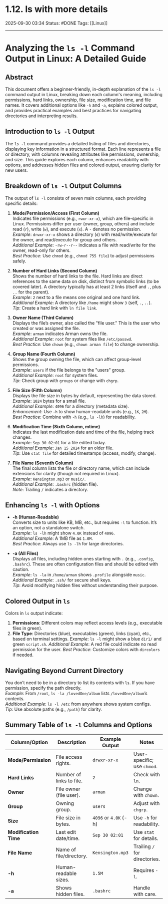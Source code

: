 # 1.12. ls with more details

2025-09-30 03:34
Status: #DONE 
Tags: [[Linux]]

---
# Analyzing the `ls -l` Command Output in Linux: A Detailed Guide

## Abstract

This document offers a beginner-friendly, in-depth explanation of the `ls -l` command output in Linux, breaking down each column's meaning, including permissions, hard links, ownership, file size, modification time, and file names. It covers additional options like `-h` and `-a`, explains colored output, and provides practical examples and best practices for navigating directories and interpreting results.

## Introduction to `ls -l` Output

The `ls -l` command provides a detailed listing of files and directories, displaying key information in a structured format. Each line represents a file or directory, with columns revealing attributes like permissions, ownership, and size. This guide explores each column, enhances readability with options, and addresses hidden files and colored output, ensuring clarity for new users.

## Breakdown of `ls -l` Output Columns

The output of `ls -l` consists of seven main columns, each providing specific details:

1. **Mode/Permission/Access (First Column)**  
   Indicates file permissions (e.g., `rwxr-xr-x`), which are file-specific in Linux. Permissions differ per user (owner, group, others) and include read (`r`), write (`w`), and execute (`x`). A `-` denotes no permission.  
   *Example*: `drwxr-xr-x` shows a directory (`d`) with read/write/execute for the owner, and read/execute for group and others.  
   *Additional Example*: `-rw-r--r--` indicates a file with read/write for the owner, read-only for others.  
   *Best Practice*: Use `chmod` (e.g., `chmod 755 file`) to adjust permissions safely.

2. **Number of Hard Links (Second Column)**  
   Shows the number of hard links to the file. Hard links are direct references to the same data on disk, distinct from symbolic links (to be covered later). A directory typically has at least 2 links (itself and `.`, plus `..` for the parent).  
   *Example*: `2` next to a file means one original and one hard link.  
   *Additional Example*: A directory like `/home` might show `3` (self, `.`, `..`).  
   *Tip*: Create a hard link with `ln file link`.

3. **Owner Name (Third Column)**  
   Displays the file’s owner, also called the "file user." This is the user who created or was assigned the file.  
   *Example*: `arman` indicates Arman owns the file.  
   *Additional Example*: `root` for system files like `/etc/passwd`.  
   *Best Practice*: Use `chown` (e.g., `chown arman file`) to change ownership.

4. **Group Name (Fourth Column)**  
   Shows the group owning the file, which can affect group-level permissions.  
   *Example*: `users` if the file belongs to the "users" group.  
   *Additional Example*: `root` for system files.  
   *Tip*: Check group with `groups` or change with `chgrp`.

5. **File Size (Fifth Column)**  
   Displays the file size in bytes by default, representing the data stored.  
   *Example*: `1024` bytes for a small file.  
   *Additional Example*: `4096` for a directory (metadata size).  
   *Enhancement*: Use `-h` to show human-readable units (e.g., `1K`, `2M`).  
   *Best Practice*: Combine with `-h` (e.g., `ls -lh`) for readability.

6. **Modification Time (Sixth Column, mtime)**  
   Indicates the last modification date and time of the file, helping track changes.  
   *Example*: `Sep 30 02:01` for a file edited today.  
   *Additional Example*: `Jan 15 2024` for an older file.  
   *Tip*: Use `stat file` for detailed timestamps (access, modify, change).

7. **File Name (Seventh Column)**  
   The final column lists the file or directory name, which can include extensions for clarity (though not required in Linux).  
   *Example*: `Kensington.mp3` or `music/`.  
   *Additional Example*: `.bashrc` (hidden file).  
   *Note*: Trailing `/` indicates a directory.

## Enhancing `ls -l` with Options

- **-h (Human-Readable)**  
  Converts size to units like KB, MB, etc., but requires `-l` to function. It’s an option, not a standalone switch.  
  *Example*: `ls -lh` might show `4.0K` instead of `4096`.  
  *Additional Example*: A 1MB file as `1.0M`.  
  *Best Practice*: Always use `ls -lh` for large directories.

- **-a (All Files)**  
  Displays all files, including hidden ones starting with `.` (e.g., `.config`, `.bashrc`). These are often configuration files and should be edited with caution.  
  *Example*: `ls -la` in `/home/arman` shows `.profile` alongside `music`.  
  *Additional Example*: `.ssh/` for secure shell keys.  
  *Tip*: Avoid modifying hidden files without understanding their purpose.

## Colored Output in `ls`

Colors in `ls` output indicate:
1. **Permissions**: Different colors may reflect access levels (e.g., executable files in green).
2. **File Type**: Directories (blue), executables (green), links (cyan), etc., based on terminal settings.
*Example*: `ls -l` might show a blue `dir1/` and green `script.sh`.
*Additional Example*: A red file could indicate no read permission for the user.
*Best Practice*: Customize colors with `dircolors` if needed.

## Navigating Beyond Current Directory

You don’t need to be in a directory to list its contents with `ls`. If you have permission, specify the path directly.  
*Example*: From `/root`, `ls -la /lovedOne/album` lists `/lovedOne/album`’s contents.  
*Additional Example*: `ls -l /etc` from anywhere shows system configs.  
*Tip*: Use absolute paths (e.g., `/path`) for clarity.

## Summary Table of `ls -l` Columns and Options

| Column/Option      | Description                          | Example Output         | Notes                              |
|--------------------|--------------------------------------|-------------------------|------------------------------------|
| **Mode/Permission**| File access rights.                  | `drwxr-xr-x`            | User-specific; use `chmod`.        |
| **Hard Links**     | Number of links to file.             | `2`                     | Check with `ln`.                   |
| **Owner**          | File owner (file user).              | `arman`                 | Change with `chown`.               |
| **Group**          | Owning group.                        | `users`                 | Adjust with `chgrp`.               |
| **Size**           | File size in bytes.                  | `4096` or `4.0K` (-h)   | Use `-h` for readability.          |
| **Modification Time**| Last edit date/time.                 | `Sep 30 02:01`          | Use `stat` for details.            |
| **File Name**      | Name of file/directory.              | `Kensington.mp3`        | Trailing `/` for directories.      |
| **-h**             | Human-readable sizes.                | `1.5M`                  | Requires `-l`.                     |
| **-a**             | Shows hidden files.                  | `.bashrc`               | Handle with care.                  |